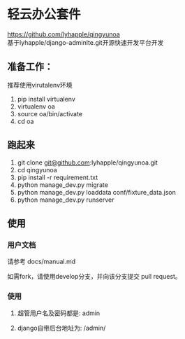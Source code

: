 # 轻云办公套件
https://github.com/lyhapple/qingyunoa   
基于lyhapple/django-adminlte.git开源快速开发平台开发


## 准备工作：

推荐使用virutalenv环境

1. pip install virtualenv
2. virtualenv oa
3. source oa/bin/activate
4. cd oa


## 跑起来

1. git clone git@github.com:lyhapple/qingyunoa.git
2. cd qingyunoa
3. pip install -r requirement.txt
4. python manage_dev.py migrate
5. python manage_dev.py loaddata conf/fixture_data.json
6. python manage_dev.py runserver

## 使用

### 用户文档

请参考 docs/manual.md

如需fork，请使用develop分支，并向该分支提交 pull request。


### 使用

1. 超管用户名及密码都是: admin

2. django自带后台地址为: /admin/

